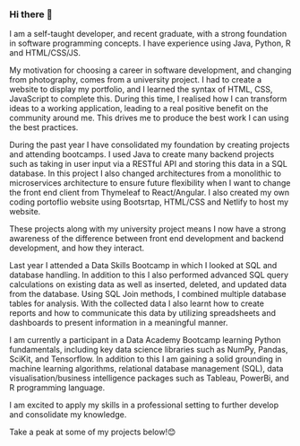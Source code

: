 ### Hi there 👋

I am a self-taught developer, and recent graduate, with a strong foundation in software programming concepts. I have experience using Java, Python, R and HTML/CSS/JS.

My motivation for choosing a career in software development, and changing from photography, comes from a university project. I had to create a website to display my portfolio, and I learned the syntax of HTML, CSS, JavaScript to complete this. During this time, I realised how I can transform ideas to a working application, leading to a real positive benefit on the community around me. This drives me to produce the best work I can using the best practices.

During the past year I have consolidated my foundation by creating projects and attending bootcamps. I used Java to create many backend projects such as taking in user input via a RESTful API and storing this data in a SQL database. In this project I also changed architectures from a monolithic to microservices architecture to ensure future flexibility when I want to change the front end client from Thymeleaf to React/Angular. I also created my own coding portoflio website using Bootsrtap, HTML/CSS and Netlify to host my website. 

These projects along with my university project means I now have a strong awareness of the difference between front end development and backend development, and how they interact.

Last year I attended a Data Skills Bootcamp in which I looked at SQL and database handling. In addition to this I also performed advanced SQL query calculations on existing data as well as inserted, deleted, and updated data from the database. Using SQL Join methods, I combined multiple database tables for analysis. With the collected data I also learnt how to create reports and how to communicate this data by utilizing spreadsheets and dashboards to present information in a meaningful manner. 

I am currently a participant in a Data Academy Bootcamp learning Python fundamentals, including key data science libraries such as NumPy, Pandas, SciKit, and Tensorflow. In addition to this I am gaining a solid grounding in machine learning algorithms, relational database management (SQL), data visualisation/business intelligence packages such as Tableau, PowerBi, and R programming language.

I am excited to apply my skills in a professional setting to further develop and consolidate my knowledge.

Take a peak at some of my projects below!😊
